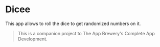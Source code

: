 # Dicee

This app allows to roll the dice to get randomized numbers on it.

>This is a companion project to The App Brewery's Complete App Development.
